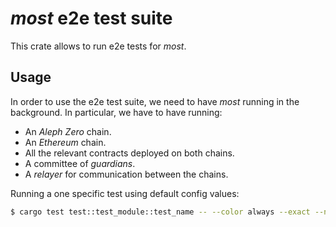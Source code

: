 # *most* e2e test suite

This crate allows to run e2e tests for *most*.

## Usage

In order to use the e2e test suite, we need to have *most* running in the background. In particular, we have to have running:

- An *Aleph Zero* chain.
- An *Ethereum* chain.
- All the relevant contracts deployed on both chains.
- A committee of *guardians*.
- A *relayer* for communication between the chains.

Running a one specific test using default config values:
```bash
$ cargo test test::test_module::test_name -- --color always --exact --nocapture
```
